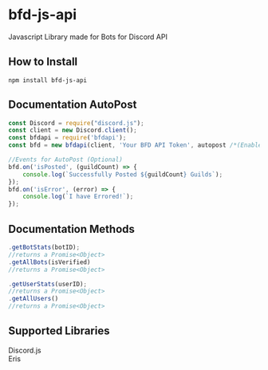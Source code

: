 # bfd-js-api
Javascript Library made for Bots for Discord API

## How to Install
`npm install bfd-js-api`

## Documentation AutoPost
```js
const Discord = require("discord.js");
const client = new Discord.client();
const bfdapi = require('bfdapi');
const bfd = new bfdapi(client, 'Your BFD API Token', autopost /*(Enable AutoPost Stats? true or false)*/, intervalValue /*(in Seconds & Default to 30 Mins)*/);

//Events for AutoPost (Optional)
bfd.on('isPosted', (guildCount) => {
	console.log(`Successfully Posted ${guildCount} Guilds`);
});
bfd.on('isError', (error) => {
	console.log(`I have Errored!`);
});
```

## Documentation Methods
```js
.getBotStats(botID);
//returns a Promise<Object>
.getAllBots(isVerified)
//returns a Promise<Object>

.getUserStats(userID);
//returns a Promise<Object>
.getAllUsers()
//returns a Promise<Object>
```

## Supported Libraries 
Discord.js
<br />
Eris